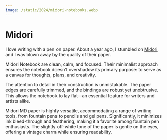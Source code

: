 ```yaml
---
image: /static/2024/midori-notebooks.webp
---
```


# Midori

I love writing with a pen on paper. About a year ago, I stumbled on [Midori](https://www.midori-japan.co.jp/english/), and I was blown away by the quality of their paper.

Midori Notebook are clean, calm, and focused. Their minimalist approach ensures the notebook doesn’t overshadow its primary purpose: to serve as a canvas for thoughts, plans, and creativity.

The attention to detail in their construction is unmistakable. The paper edges are carefully trimmed, and the bindings are robust yet unobtrusive. This allows the notebook to lay flat—an essential feature for writers and artists alike.

Midori MD paper is highly versatile, accommodating a range of writing tools, from fountain pens to pencils and gel pens. Significantly, it minimizes ink bleed-through and feathering, making it a favorite among fountain pen enthusiasts. The slightly off-white tone of the paper is gentle on the eyes, offering a vintage charm while ensuring readability.